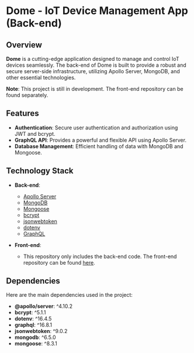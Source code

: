 # Dome - IoT Device Management App (Back-end)

## Overview

**Dome** is a cutting-edge application designed to manage and control IoT devices seamlessly. The back-end of Dome is built to provide a robust and secure server-side infrastructure, utilizing Apollo Server, MongoDB, and other essential technologies.

**Note**: This project is still in development. The front-end repository can be found separately.

## Features

- **Authentication**: Secure user authentication and authorization using JWT and bcrypt.
- **GraphQL API**: Provides a powerful and flexible API using Apollo Server.
- **Database Management**: Efficient handling of data with MongoDB and Mongoose.

## Technology Stack

- **Back-end**: 
  - [Apollo Server](https://www.apollographql.com/docs/apollo-server/)
  - [MongoDB](https://www.mongodb.com/)
  - [Mongoose](https://mongoosejs.com/)
  - [bcrypt](https://www.npmjs.com/package/bcrypt)
  - [jsonwebtoken](https://www.npmjs.com/package/jsonwebtoken)
  - [dotenv](https://www.npmjs.com/package/dotenv)
  - [GraphQL](https://graphql.org/)

- **Front-end**:
  - This repository only includes the back-end code. The front-end repository can be found [here]([link-to-frontend-repo](https://github.com/matiasafur/dome-front)).

## Dependencies

Here are the main dependencies used in the project:

- **@apollo/server**: ^4.10.2
- **bcrypt**: ^5.1.1
- **dotenv**: ^16.4.5
- **graphql**: ^16.8.1
- **jsonwebtoken**: ^9.0.2
- **mongodb**: ^6.5.0
- **mongoose**: ^8.3.1
